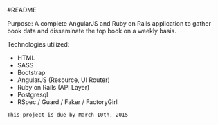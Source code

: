 #README

  Purpose: A complete AngularJS and Ruby on Rails application to gather
book data and disseminate the top book on a weekly basis. 

Technologies utilized:
- HTML
- SASS
- Bootstrap
- AngularJS (Resource, UI Router)
- Ruby on Rails (API Layer)
- Postgresql
- RSpec / Guard / Faker / FactoryGirl

`This project is due by March 10th, 2015`


